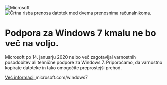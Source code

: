 ﻿<html dir="ltr" lang="sl-si">
<head>
    <title>Windows | Podpora za Windows 7 kmalu ne bo več na voljo.</title>
    <meta http-equiv="Content-Type" content="text/html; charset=UTF-8">
	<meta http-equiv="X-UA-Compatible" content="IE=8" />
    <link rel="stylesheet" href="./styles.css" type="text/css" />
	<script src="./script.js" type="text/javascript"></script>
</head>
<body onload="resize()" onresize="resize()">
    <div class="logo">
        <img src="microsoft-logo.png" alt="Microsoft" role="presentation" aria-hidden="true">
    </div>
    <div class="img-container">
        <img src="main.jpg" alt="Črtna risba prenosa datotek med dvema prenosnima računalnikoma.">
    </div>
    <div class="content" tabindex="0">
        <h1>Podpora za Windows 7 kmalu ne bo več na voljo.</h1>
        <p>Microsoft po 14. januarju 2020 ne bo več zagotavljal varnostnih posodobitev ali tehnične podpore za Windows 7. Priporočamo, da varnostno kopirate datoteke in tako omogočite preprostejši prehod.</p>
    </div>
    <div class="cta-wrapper">
        <a class="call-to-action" 
           href="https://www.microsoft.com/windows/windows-7-end-of-life-support-information?OCID=win7_app_omc_win" 
           aria-label="Obiščite spletno stran windows.com, kjer najdete več informacij o sistemu Windows 10.">
            <span>Več informacij</span>
        </a>
        <span>microsoft.com/windows7</span>
    </div>
</body>
</html>
